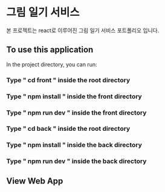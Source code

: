# 그림 일기 서비스
본 프로젝트는 react로 이루어진 그림 일기 서비스 포트폴리오 입니다. 

## To use this application

In the project directory, you can run:


### Type " cd front " inside the root directory
### Type " npm install " inside the front directory
### Type " npm run dev " inside the front directory


### Type " cd back " inside the root directory
### Type " npm install " inside the back directory
### Type " npm run dev " inside the back directory





## View Web App
